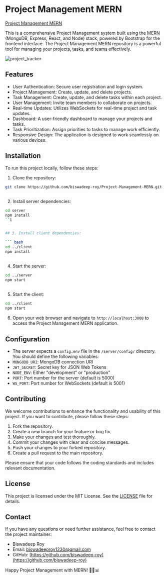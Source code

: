# Project Management MERN

[Project Management MERN](https://github.com/biswadeep-roy/Project-Management-MERN/raw/main/client/src/assets/images/project-management-mern.png)

This is a comprehensive Project Management system built using the MERN (MongoDB, Express, React, and Node) stack, powered by Bootstrap for the frontend interface. The Project Management MERN repository is a powerful tool for managing your projects, tasks, and teams effectively.



![project_tracker](https://github.com/biswadeep-roy/Project-Management-MERN/assets/74821633/59a699db-ab0e-4f24-9cc4-cd7a0943d0df)

## Features

- User Authentication: Secure user registration and login system.
- Project Management: Create, update, and delete projects.
- Task Management: Create, update, and delete tasks within each project.
- User Management: Invite team members to collaborate on projects.
- Real-time Updates: Utilizes WebSockets for real-time project and task updates.
- Dashboard: A user-friendly dashboard to manage your projects and tasks.
- Task Prioritization: Assign priorities to tasks to manage work efficiently.
- Responsive Design: The application is designed to work seamlessly on various devices.

## Installation

To run this project locally, follow these steps:

1. Clone the repository:
``` bash
git clone https://github.com/biswadeep-roy/Project-Management-MERN.git
```
## 
2. Install server dependencies:

``` bash
cd server
npm install
``1


## 3. Install client dependencies:

``` bash
cd ../client
npm install
```

## 
4. Start the server:


``` bash
cd ../server
npm start
```

## 
5. Start the client:

``` bash
cd ../client
npm start
```


6. Open your web browser and navigate to `http://localhost:3000` to access the Project Management MERN application.

## Configuration

- The server expects a `config.env` file in the `/server/config/` directory. You should define the following variables:
- `MONGODB_URI`: MongoDB connection URI
- `JWT_SECRET`: Secret key for JSON Web Tokens
- `NODE_ENV`: Either "development" or "production"
- `PORT`: Port number for the server (default is 5000)
- `WS_PORT`: Port number for WebSockets (default is 5001)

## Contributing

We welcome contributions to enhance the functionality and usability of this project. If you want to contribute, please follow these steps:

1. Fork the repository.
2. Create a new branch for your feature or bug fix.
3. Make your changes and test thoroughly.
4. Commit your changes with clear and concise messages.
5. Push your changes to your forked repository.
6. Create a pull request to the main repository.

Please ensure that your code follows the coding standards and includes relevant documentation.

## License

This project is licensed under the MIT License. See the [LICENSE](LICENSE) file for details.

## Contact

If you have any questions or need further assistance, feel free to contact the project maintainer:

- Biswadeep Roy
- Email: biswadeeproy1230@gmail.com
- GitHub: [https://github.com/biswadeep-roy](https://github.com/biswadeep-roy)

Happy Project Management with MERN! 🚀🔧📊

